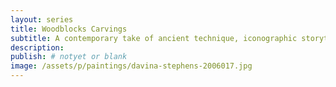 ```yaml
---
layout: series
title: Woodblocks Carvings
subtitle: A contemporary take of ancient technique, iconographic storytelling.
description:
publish: # notyet or blank
image: /assets/p/paintings/davina-stephens-2006017.jpg
---
```

